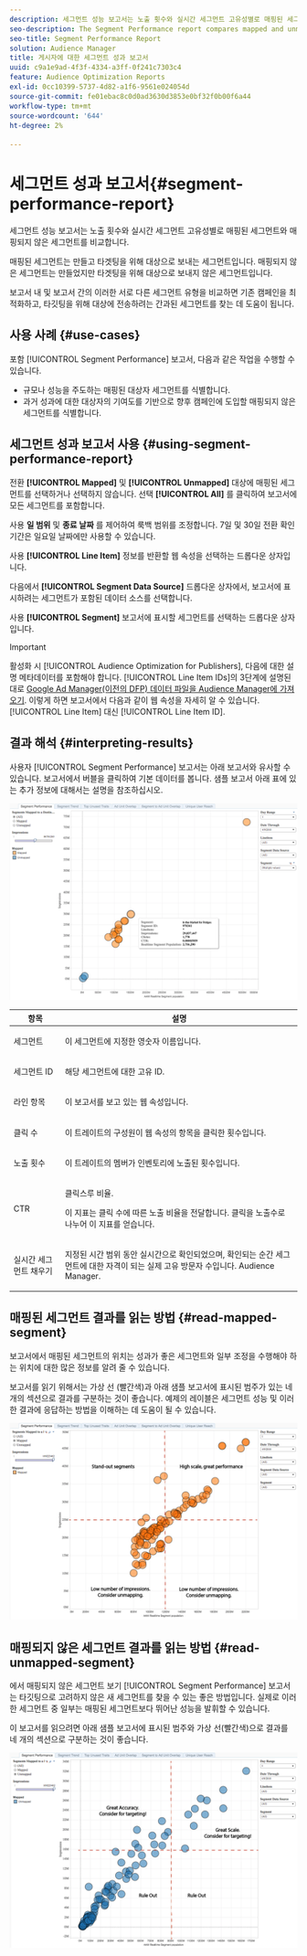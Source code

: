 ```yaml
---
description: 세그먼트 성능 보고서는 노출 횟수와 실시간 세그먼트 고유성별로 매핑된 세그먼트와 매핑되지 않은 세그먼트를 비교합니다. 매핑된 세그먼트는 만들고 타겟팅을 위해 대상으로 보내는 세그먼트입니다. 매핑되지 않은 세그먼트는 만들었지만 타겟팅을 위해 대상으로 보내지 않은 세그먼트입니다. 보고서 내 및 보고서 간의 이러한 서로 다른 세그먼트 유형을 비교하면 기존 캠페인을 최적화하고, 타깃팅을 위해 대상에 전송하려는 간과된 세그먼트를 찾는 데 도움이 됩니다.
seo-description: The Segment Performance report compares mapped and unmapped segments by impressions and Real-Time Segment Uniques. A mapped segment is a segment you create and send to a destination for targeting. An unmapped segment is a segment that you've created but have not sent to a destination for targeting. Comparing these different segment types within and between reports helps you optimize existing campaigns and find overlooked segments that you may want to send to a destination for targeting.
seo-title: Segment Performance Report
solution: Audience Manager
title: 게시자에 대한 세그먼트 성과 보고서
uuid: c9a1e9ad-4f3f-4334-a3ff-0f241c7303c4
feature: Audience Optimization Reports
exl-id: 0cc10399-5737-4d82-a1f6-9561e024054d
source-git-commit: fe01ebac8c0d0ad3630d3853e0bf32f0b00f6a44
workflow-type: tm+mt
source-wordcount: '644'
ht-degree: 2%

---
```


# 세그먼트 성과 보고서{#segment-performance-report}

세그먼트 성능 보고서는 노출 횟수와 실시간 세그먼트 고유성별로 매핑된 세그먼트와 매핑되지 않은 세그먼트를 비교합니다.

매핑된 세그먼트는 만들고 타겟팅을 위해 대상으로 보내는 세그먼트입니다. 매핑되지 않은 세그먼트는 만들었지만 타겟팅을 위해 대상으로 보내지 않은 세그먼트입니다.

보고서 내 및 보고서 간의 이러한 서로 다른 세그먼트 유형을 비교하면 기존 캠페인을 최적화하고, 타깃팅을 위해 대상에 전송하려는 간과된 세그먼트를 찾는 데 도움이 됩니다.

## 사용 사례 {#use-cases}

포함 [!UICONTROL Segment Performance] 보고서, 다음과 같은 작업을 수행할 수 있습니다.

* 규모나 성능을 주도하는 매핑된 대상자 세그먼트를 식별합니다.
* 과거 성과에 대한 대상자의 기여도를 기반으로 향후 캠페인에 도입할 매핑되지 않은 세그먼트를 식별합니다.

## 세그먼트 성과 보고서 사용 {#using-segment-performance-report}

전환 **[!UICONTROL Mapped]** 및 **[!UICONTROL Unmapped]** 대상에 매핑된 세그먼트를 선택하거나 선택하지 않습니다. 선택 **[!UICONTROL All]** 를 클릭하여 보고서에 모든 세그먼트를 포함합니다.

사용 **일 범위** 및 **종료 날짜** 를 제어하여 룩백 범위를 조정합니다. 7일 및 30일 전환 확인 기간은 일요일 날짜에만 사용할 수 있습니다.

사용 **[!UICONTROL Line Item]** 정보를 반환할 웹 속성을 선택하는 드롭다운 상자입니다.

다음에서 **[!UICONTROL Segment Data Source]** 드롭다운 상자에서, 보고서에 표시하려는 세그먼트가 포함된 데이터 소스를 선택합니다.

사용 **[!UICONTROL Segment]** 보고서에 표시할 세그먼트를 선택하는 드롭다운 상자입니다.

>[!IMPORTANT]
>
>활성화 시 [!UICONTROL Audience Optimization for Publishers], 다음에 대한 설명 메타데이터를 포함해야 합니다. [!UICONTROL Line Item IDs]의 3단계에 설명된 대로 [Google Ad Manager(이전의 DFP) 데이터 파일을 Audience Manager에 가져오기](../../../reporting/audience-optimization-reports/aor-publishers/import-dfp.md). 이렇게 하면 보고서에서 다음과 같이 웹 속성을 자세히 알 수 있습니다. [!UICONTROL Line Item] 대신 [!UICONTROL Line Item ID].

## 결과 해석 {#interpreting-results}

사용자 [!UICONTROL Segment Performance] 보고서는 아래 보고서와 유사할 수 있습니다. 보고서에서 버블을 클릭하여 기본 데이터를 봅니다. 샘플 보고서 아래 표에 있는 추가 정보에 대해서는 설명을 참조하십시오.

![](assets/publisher_segment_performance.png)

<table id="table_AFE2540583C34835B04584693ADFD26A"> 
 <thead> 
  <tr> 
   <th colname="col1" class="entry"> 항목 </th> 
   <th colname="col2" class="entry"> 설명 </th> 
  </tr>
 </thead>
 <tbody> 
  <tr> 
   <td colname="col1"> <p>세그먼트 </p> </td> 
   <td colname="col2"> <p>이 세그먼트에 지정한 영숫자 이름입니다. </p> </td> 
  </tr> 
  <tr> 
   <td colname="col1"> <p>세그먼트 ID </p> </td> 
   <td colname="col2"> <p>해당 세그먼트에 대한 고유 ID. </p> </td> 
  </tr> 
  <tr> 
   <td colname="col1"> <p>라인 항목 </p> </td> 
   <td colname="col2"> <p>이 보고서를 보고 있는 웹 속성입니다. </p> </td> 
  </tr> 
  <tr> 
   <td colname="col1"> <p>클릭 수 </p> </td> 
   <td colname="col2"> <p>이 트레이트의 구성원이 웹 속성의 항목을 클릭한 횟수입니다. </p> </td> 
  </tr> 
  <tr> 
   <td colname="col1"> <p>노출 횟수 </p> </td> 
   <td colname="col2"> <p>이 트레이트의 멤버가 인벤토리에 노출된 횟수입니다. </p> </td> 
  </tr> 
  <tr> 
   <td colname="col1"> <p>CTR </p> </td> 
   <td colname="col2"> <p>클릭스루 비율. </p> <p>이 지표는 클릭 수에 따른 노출 비율을 전달합니다. 클릭을 노출수로 나누어 이 지표를 얻습니다. </p> </td> 
  </tr> 
  <tr> 
   <td colname="col1"> <p>실시간 세그먼트 채우기 </p> </td> 
   <td colname="col2"> <p>지정된 시간 범위 동안 실시간으로 확인되었으며, 확인되는 순간 세그먼트에 대한 자격이 되는 실제 고유 방문자 수입니다. <span class="keyword"> Audience Manager</span>. </p> </td> 
  </tr> 
 </tbody> 
</table>

## 매핑된 세그먼트 결과를 읽는 방법 {#read-mapped-segment}

보고서에서 매핑된 세그먼트의 위치는 성과가 좋은 세그먼트와 일부 조정을 수행해야 하는 위치에 대한 많은 정보를 알려 줄 수 있습니다.

보고서를 읽기 위해서는 가상 선 (빨간색)과 아래 샘플 보고서에 표시된 범주가 있는 네 개의 섹션으로 결과를 구분하는 것이 좋습니다. 예제의 레이블은 세그먼트 성능 및 이러한 결과에 응답하는 방법을 이해하는 데 도움이 될 수 있습니다.

![](assets/publisher_segment_performance_mapped.png)

## 매핑되지 않은 세그먼트 결과를 읽는 방법 {#read-unmapped-segment}

에서 매핑되지 않은 세그먼트 보기 [!UICONTROL Segment Performance] 보고서는 타깃팅으로 고려하지 않은 새 세그먼트를 찾을 수 있는 좋은 방법입니다. 실제로 이러한 세그먼트 중 일부는 매핑된 세그먼트보다 뛰어난 성능을 발휘할 수 있습니다.

이 보고서를 읽으려면 아래 샘플 보고서에 표시된 범주와 가상 선(빨간색)으로 결과를 네 개의 섹션으로 구분하는 것이 좋습니다.

![](assets/publisher_segment_performance_unmapped.png)

